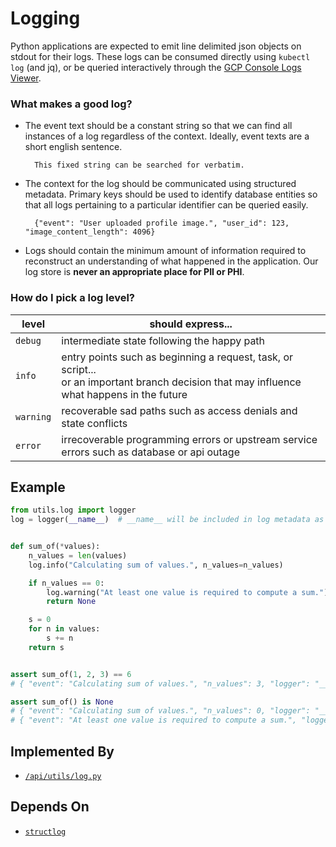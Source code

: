 # Logging

Python applications are expected to emit line delimited json objects on stdout for their logs. These logs can be consumed directly using `kubectl log` (and jq), or be queried interactively through the [GCP Console Logs Viewer](https://console.cloud.google.com/logs/viewer).


### What makes a good log?

- The event text should be a constant string so that we can find all instances of a log regardless of the context. Ideally, event texts are a short english sentence.

        This fixed string can be searched for verbatim.

- The context for the log should be communicated using structured metadata. Primary keys should be used to identify database entities so that all logs pertaining to a particular identifier can be queried easily.


        {"event": "User uploaded profile image.", "user_id": 123, "image_content_length": 4096}

- Logs should contain the minimum amount of information required to reconstruct an understanding of what happened in the application. Our log store is **never an appropriate place for PII or PHI**.


### How do I pick a log level?

level | should express...
---|---
`debug` | intermediate state following the happy path
`info` | entry points such as beginning a request, task, or script...<br>or an important branch decision that may influence what happens in the future
`warning` | recoverable sad paths such as access denials and state conflicts
`error` | irrecoverable programming errors or upstream service errors such as database or api outage

## Example

```py
from utils.log import logger
log = logger(__name__)  # __name__ will be included in log metadata as "logger".


def sum_of(*values):
    n_values = len(values)
    log.info("Calculating sum of values.", n_values=n_values)

    if n_values == 0:
        log.warning("At least one value is required to compute a sum.")
        return None

    s = 0
    for n in values:
        s += n
    return s


assert sum_of(1, 2, 3) == 6
# { "event": "Calculating sum of values.", "n_values": 3, "logger": "__main__", "level": "info" }

assert sum_of() is None
# { "event": "Calculating sum of values.", "n_values": 0, "logger": "__main__", "level": "info" }
# { "event": "At least one value is required to compute a sum.", "logger": "__main__", "level": "warning" }
```

## Implemented By

- [`/api/utils/log.py`](/api/utils/log.py)

## Depends On

- [`structlog`](https://www.structlog.org/en/stable/)

